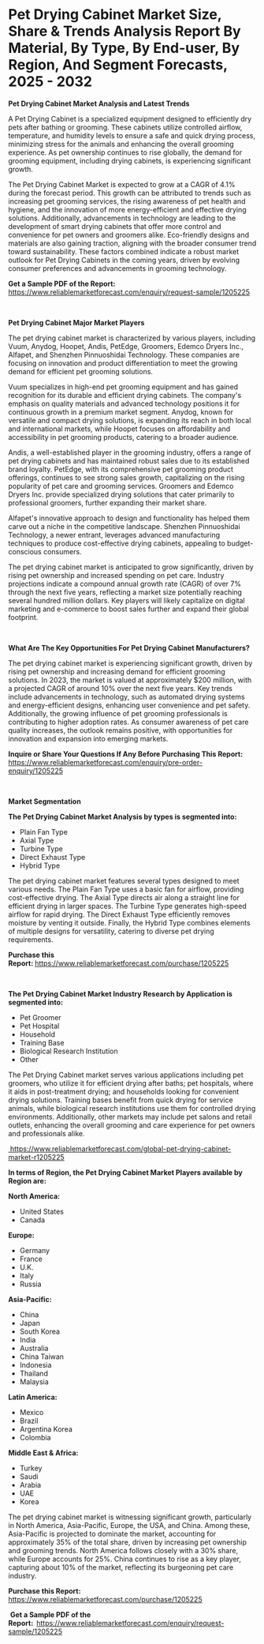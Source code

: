 <p><h1>Pet Drying Cabinet Market Size, Share & Trends Analysis Report By Material, By Type, By End-user, By Region, And Segment Forecasts, 2025 - 2032</h1></p><p><strong>Pet Drying Cabinet Market Analysis and Latest Trends</strong></p>
<p><p>A Pet Drying Cabinet is a specialized equipment designed to efficiently dry pets after bathing or grooming. These cabinets utilize controlled airflow, temperature, and humidity levels to ensure a safe and quick drying process, minimizing stress for the animals and enhancing the overall grooming experience. As pet ownership continues to rise globally, the demand for grooming equipment, including drying cabinets, is experiencing significant growth.</p><p>The Pet Drying Cabinet Market is expected to grow at a CAGR of 4.1% during the forecast period. This growth can be attributed to trends such as increasing pet grooming services, the rising awareness of pet health and hygiene, and the innovation of more energy-efficient and effective drying solutions. Additionally, advancements in technology are leading to the development of smart drying cabinets that offer more control and convenience for pet owners and groomers alike. Eco-friendly designs and materials are also gaining traction, aligning with the broader consumer trend toward sustainability. These factors combined indicate a robust market outlook for Pet Drying Cabinets in the coming years, driven by evolving consumer preferences and advancements in grooming technology.</p></p>
<p><strong>Get a Sample PDF of the Report:&nbsp;</strong> <a href="https://www.reliablemarketforecast.com/enquiry/request-sample/1205225?utm_campaign=2294&utm_medium=2&utm_source=Github&utm_content=ia&utm_term=15042025&utm_id=pet-drying-cabinet">https://www.reliablemarketforecast.com/enquiry/request-sample/1205225</a></p>
<p>&nbsp;</p>
<p><strong>Pet Drying Cabinet Major Market Players</strong></p>
<p><p>The pet drying cabinet market is characterized by various players, including Vuum, Anydog, Hoopet, Andis, PetEdge, Groomers, Edemco Dryers Inc., Alfapet, and Shenzhen Pinnuoshidai Technology. These companies are focusing on innovation and product differentiation to meet the growing demand for efficient pet grooming solutions.</p><p>Vuum specializes in high-end pet grooming equipment and has gained recognition for its durable and efficient drying cabinets. The company's emphasis on quality materials and advanced technology positions it for continuous growth in a premium market segment. Anydog, known for versatile and compact drying solutions, is expanding its reach in both local and international markets, while Hoopet focuses on affordability and accessibility in pet grooming products, catering to a broader audience.</p><p>Andis, a well-established player in the grooming industry, offers a range of pet drying cabinets and has maintained robust sales due to its established brand loyalty. PetEdge, with its comprehensive pet grooming product offerings, continues to see strong sales growth, capitalizing on the rising popularity of pet care and grooming services. Groomers and Edemco Dryers Inc. provide specialized drying solutions that cater primarily to professional groomers, further expanding their market share.</p><p>Alfapet's innovative approach to design and functionality has helped them carve out a niche in the competitive landscape. Shenzhen Pinnuoshidai Technology, a newer entrant, leverages advanced manufacturing techniques to produce cost-effective drying cabinets, appealing to budget-conscious consumers.</p><p>The pet drying cabinet market is anticipated to grow significantly, driven by rising pet ownership and increased spending on pet care. Industry projections indicate a compound annual growth rate (CAGR) of over 7% through the next five years, reflecting a market size potentially reaching several hundred million dollars. Key players will likely capitalize on digital marketing and e-commerce to boost sales further and expand their global footprint.</p></p>
<p>&nbsp;</p>
<p><strong>What Are The Key Opportunities For Pet Drying Cabinet Manufacturers?</strong></p>
<p><p>The pet drying cabinet market is experiencing significant growth, driven by rising pet ownership and increasing demand for efficient grooming solutions. In 2023, the market is valued at approximately $200 million, with a projected CAGR of around 10% over the next five years. Key trends include advancements in technology, such as automated drying systems and energy-efficient designs, enhancing user convenience and pet safety. Additionally, the growing influence of pet grooming professionals is contributing to higher adoption rates. As consumer awareness of pet care quality increases, the outlook remains positive, with opportunities for innovation and expansion into emerging markets.</p></p>
<p><strong>Inquire or Share Your Questions If Any Before Purchasing This Report:</strong> <a href="https://www.reliablemarketforecast.com/enquiry/pre-order-enquiry/1205225?utm_campaign=2294&utm_medium=2&utm_source=Github&utm_content=ia&utm_term=15042025&utm_id=pet-drying-cabinet">https://www.reliablemarketforecast.com/enquiry/pre-order-enquiry/1205225</a></p>
<p>&nbsp;</p>
<p><strong>Market Segmentation</strong></p>
<p><strong>The Pet Drying Cabinet Market Analysis by types is segmented into:</strong></p>
<p><ul><li>Plain Fan Type</li><li>Axial Type</li><li>Turbine Type</li><li>Direct Exhaust Type</li><li>Hybrid Type</li></ul></p>
<p><p>The pet drying cabinet market features several types designed to meet various needs. The Plain Fan Type uses a basic fan for airflow, providing cost-effective drying. The Axial Type directs air along a straight line for efficient drying in larger spaces. The Turbine Type generates high-speed airflow for rapid drying. The Direct Exhaust Type efficiently removes moisture by venting it outside. Finally, the Hybrid Type combines elements of multiple designs for versatility, catering to diverse pet drying requirements.</p></p>
<p><strong>Purchase this Report:&nbsp;</strong><a href="https://www.reliablemarketforecast.com/purchase/1205225?utm_campaign=2294&utm_medium=2&utm_source=Github&utm_content=ia&utm_term=15042025&utm_id=pet-drying-cabinet">https://www.reliablemarketforecast.com/purchase/1205225</a></p>
<p>&nbsp;</p>
<p><strong>The Pet Drying Cabinet Market Industry Research by Application is segmented into:</strong></p>
<p><ul><li>Pet Groomer</li><li>Pet Hospital</li><li>Household</li><li>Training Base</li><li>Biological Research Institution</li><li>Other</li></ul></p>
<p><p>The Pet Drying Cabinet market serves various applications including pet groomers, who utilize it for efficient drying after baths; pet hospitals, where it aids in post-treatment drying; and households looking for convenient drying solutions. Training bases benefit from quick drying for service animals, while biological research institutions use them for controlled drying environments. Additionally, other markets may include pet salons and retail outlets, enhancing the overall grooming and care experience for pet owners and professionals alike.</p></p>
<p><a href="https://www.reliablemarketforecast.com/global-pet-drying-cabinet-market-r1205225?utm_campaign=2294&utm_medium=2&utm_source=Github&utm_content=ia&utm_term=15042025&utm_id=pet-drying-cabinet">&nbsp;https://www.reliablemarketforecast.com/global-pet-drying-cabinet-market-r1205225</a></p>
<p><strong>In terms of Region, the Pet Drying Cabinet Market Players available by Region are:</strong></p>
<p>
    <p> <strong> North America: </strong>
        <ul>
            <li>United States</li>
            <li>Canada</li>
        </ul>
        </p> 
    <p> <strong> Europe: </strong>
        <ul>
            <li>Germany</li>
            <li>France</li>
            <li>U.K.</li>
            <li>Italy</li>
            <li>Russia</li>
        </ul>
        </p> 
    <p> <strong> Asia-Pacific: </strong>
        <ul>
            <li>China</li>
            <li>Japan</li>
            <li>South Korea</li>
            <li>India</li>
            <li>Australia</li>
            <li>China Taiwan</li>
            <li>Indonesia</li>
            <li>Thailand</li>
            <li>Malaysia</li>
        </ul>
        </p> 
    <p> <strong> Latin America: </strong>
        <ul>
            <li>Mexico</li>
            <li>Brazil</li>
            <li>Argentina Korea</li>
            <li>Colombia</li>
        </ul>
        </p> 
    <p> <strong> Middle East & Africa: </strong>
        <ul>
            <li>Turkey</li>
            <li>Saudi</li>
            <li>Arabia</li>
            <li>UAE</li>
            <li>Korea</li>
        </ul>
    </p>
    </p>
<p><p>The pet drying cabinet market is witnessing significant growth, particularly in North America, Asia-Pacific, Europe, the USA, and China. Among these, Asia-Pacific is projected to dominate the market, accounting for approximately 35% of the total share, driven by increasing pet ownership and grooming trends. North America follows closely with a 30% share, while Europe accounts for 25%. China continues to rise as a key player, capturing about 10% of the market, reflecting its burgeoning pet care industry.</p></p>
<p><strong>Purchase this Report: </strong><a href="https://www.reliablemarketforecast.com/purchase/1205225?utm_campaign=2294&utm_medium=2&utm_source=Github&utm_content=ia&utm_term=15042025&utm_id=pet-drying-cabinet">https://www.reliablemarketforecast.com/purchase/1205225</a></p>
<p>&nbsp;<strong>Get a Sample PDF of the Report:&nbsp;&nbsp;</strong><a href="https://www.reliablemarketforecast.com/enquiry/request-sample/1205225?utm_campaign=2294&utm_medium=2&utm_source=Github&utm_content=ia&utm_term=15042025&utm_id=pet-drying-cabinet">https://www.reliablemarketforecast.com/enquiry/request-sample/1205225</a></p>
<p><strong></strong></p>
<p><p></p><p></p><p></p></p>